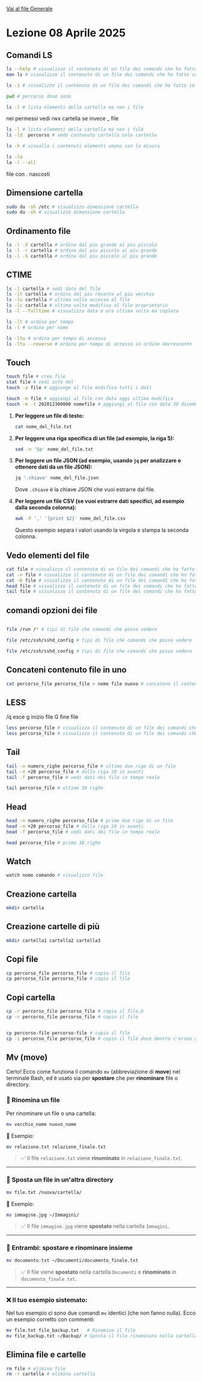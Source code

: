 [Vai al file Generale](../../README.md)

# Lezione 08 Aprile 2025

## Comandi LS

```bash
ls --help # visualizzo il contenuto di un file dei comandi che ho fatto io
man ls # visualizzo il contenuto di un file dei comandi che ho fatto io

ls -1 # visualizzo il contenuto di un file dei comandi che ho fatto io in 1 colonna

pwd # percorso dove sono

ls -l # lista elementi della cartella ma non i file
```

nei permessi vedi rwx cartella se invece \_ file

```bash
ls -l # lista elementi della cartella ma non i file
ls -ld  percorso # vedo contenuto cartella solo cartelle

ls -h # visualla i contenuti elementi umano con la misura

ls -la
la -l --all
```

file con . nascosti

## Dimensione cartella

```bash
sudo du -sh /etc # visualizzo dimensione cartella
sudo du -sh # visualizzo dimensione cartella
```

## Ordinamento file

```bash
ls -l -X cartella # ordina dal piu grande al piu piccolo
ls -l -r cartella # ordina dal piu piccolo al piu grande
ls -l -S cartella # ordina dal piu piccolo al piu grande
```

## CTIME

```bash
ls -l cartella # vedi data del file
ls -lt cartella # ordina dal piu recente al piu vecchio
ls -lu cartella # ultima volta accesso al file
ls -lc cartella # ultima volta modifica al file proprietario
ls -l --fulltime # visualizza data e ora ultima volta ma copleta

ls -lt # ordina per tempo
ls -l # ordina per nome

ls -ltu # ordina per tempo di accesso
ls -ltu --reverse # ordina per tempo di accesso in ordine decrescente
```

## Touch

```bash
touch file # crea file
stat file # vedi info del
touch -a file # aggiunge al file modifica tutti i dati

touch -m file # aggiungi al file con data oggi ultima modifica
touch -m -t 202012300000 nomefile # aggiungi al file con data 30 dicembre 2020
```

1. **Per leggere un file di testo:**

   ```bash
   cat nome_del_file.txt
   ```

2. **Per leggere una riga specifica di un file (ad esempio, la riga 5):**

   ```bash
   sed -n '5p' nome_del_file.txt
   ```

3. **Per leggere un file JSON (ad esempio, usando `jq` per analizzare e ottenere dati da un file JSON):**

   ```bash
   jq '.chiave' nome_del_file.json
   ```

   Dove `.chiave` è la chiave JSON che vuoi estrarre dal file.

4. **Per leggere un file CSV (se vuoi estrarre dati specifici, ad esempio dalla seconda colonna):**

   ```bash
   awk -F ',' '{print $2}' nome_del_file.csv
   ```

   Questo esempio separa i valori usando la virgola e stampa la seconda colonna.

## Vedo elementi del file

```bash
cat file # visualizzo il contenuto di un file dei comandi che ho fatto io
cat -n file # visualizzo il contenuto di un file dei comandi che ho fatto io con numero vicino
cat -b file # visualizzo il contenuto di un file dei comandi che ho fatto io
head file # visualizzo il contenuto di un file dei comandi che ho fatto io
tail file # visualizzo il contenuto di un file dei comandi che ho fatto io
```

## comandi opzioni dei file

```bash

file /run /* # tipi di file che comandi che posso vedere

file /etc/ssh/sshd_config # tipi di file che comandi che posso vedere

file /etc/ssh/sshd_config # tipi di file che comandi che posso vedere
```

## Concateni contenuto file in uno

```bash
cat percorso_file percorso_file > nome file nuovo # concateno il contenuto di due file
```

## LESS

/q esce
g inizio file
G fine file

```bash
less percorso_file # visualizzo il contenuto di un file dei comandi che ho fatto io
less percorso_file # visualizzo il contenuto di un file dei comandi ch8e ho fatto io
```

## Tail

```bash
tail -n numero_righe percorso_file # ultime due rige di un file
tail -n +20 percorso_file # dalla riga 20 in avanti
tail -f percorso_file # vedi dati dei file in tempo reale

tail percorso_file # ultime 10 righe
```

## Head

```bash
head -n numero_righe percorso_file # prime due rige di un file
head -n +20 percorso_file # dalla riga 20 in avanti
head -f percorso_file # vedi dati dei file in tempo reale

head percorso_file # primo 10 righe
```

## Watch

```bash
watch nome comando # visualizzo file
```

## Creazione cartella

```bash
mkdir cartella
```

## Creazione cartelle di più

```bash
mkdir cartella1 cartella2 cartella3
```

## Copi file

```bash
cp percorso_file percorso_file # copio il file
cp percorso_file percorso_file # copio il file
```

## Copi cartella

```bash
cp -r percorso_file percorso_file # copio il file,b
cp -r percorso_file percorso_file # copio il file


cp percorso-file percorso-file # copio il file
cp -i percorso_file percorso_file # copio il file dove dentro c'erano gli utenti
```

## Mv (move)

Certo! Ecco come funziona il comando `mv` (abbreviazione di **move**) nel terminale Bash, ed è usato sia per **spostare** che per **rinominare** file o directory.

### 📁 Rinomina un file

Per rinominare un file o una cartella:

```bash
mv vecchio_nome nuovo_nome
```

🔹 Esempio:

```bash
mv relazione.txt relazione_finale.txt
```

> ✅ Il file `relazione.txt` viene **rinominato** in `relazione_finale.txt`.

---

### 📂 Sposta un file in un'altra directory

```bash
mv file.txt /nuova/cartella/
```

🔹 Esempio:

```bash
mv immagine.jpg ~/Immagini/
```

> ✅ Il file `immagine.jpg` viene **spostato** nella cartella `Immagini`.

---

### 📝 Entrambi: spostare e rinominare insieme

```bash
mv documento.txt ~/Documenti/documento_finale.txt
```

> ✅ Il file viene **spostato** nella cartella `Documenti` e **rinominato** in `documento_finale.txt`.

---

### ❌ Il tuo esempio sistemato:

Nel tuo esempio ci sono due comandi `mv` identici (che non fanno nulla). Ecco un esempio corretto con commenti:

```bash
mv file.txt file_backup.txt   # Rinomina il file
mv file_backup.txt ~/Backup/ # Sposta il file rinominato nella cartella Backup
```

## Elimina file e cartelle

```bash
rm file # elimina file
rm -r cartella # elimina cartella
```